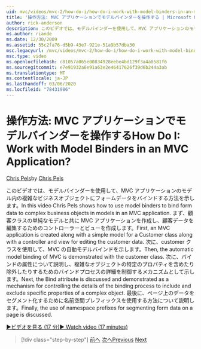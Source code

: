 ```yaml
---
uid: mvc/videos/mvc-2/how-do-i/how-do-i-work-with-model-binders-in-an-mvc-application
title: '操作方法: MVC アプリケーションでモデルバインダーを操作する | Microsoft Docs'
author: rick-anderson
description: このビデオでは、モデルバインダーを使用して、MVC アプリケーションのモデル内の複雑なビジネスオブジェクトにフォームデータをバインドする方法を示します。 1つ目は、MVC アプリケーションです。
ms.author: riande
ms.date: 12/30/2009
ms.assetid: 55c2fa76-d5b9-43e7-921e-51a9b57dba30
msc.legacyurl: /mvc/videos/mvc-2/how-do-i/how-do-i-work-with-model-binders-in-an-mvc-application
msc.type: video
ms.openlocfilehash: c81057a065e00834928eebe4bd129f3a4a8581f6
ms.sourcegitcommit: e7e91932a6e91a63e2e46417626f39d6b244a3ab
ms.translationtype: MT
ms.contentlocale: ja-JP
ms.lasthandoff: 03/06/2020
ms.locfileid: "78431986"
---
```

# <a name="how-do-i-work-with-model-binders-in-an-mvc-application"></a><span data-ttu-id="f369a-105">操作方法: MVC アプリケーションでモデルバインダーを操作する</span><span class="sxs-lookup"><span data-stu-id="f369a-105">How Do I: Work with Model Binders in an MVC Application?</span></span>

<span data-ttu-id="f369a-106">[Chris Pels](https://twitter.com/chrispels)</span><span class="sxs-lookup"><span data-stu-id="f369a-106">by [Chris Pels](https://twitter.com/chrispels)</span></span>

<span data-ttu-id="f369a-107">このビデオでは、モデルバインダーを使用して、MVC アプリケーションのモデル内の複雑なビジネスオブジェクトにフォームデータをバインドする方法を示します。</span><span class="sxs-lookup"><span data-stu-id="f369a-107">In this video Chris Pels shows how to use model binders to bind form data to complex business objects in models in an MVC application.</span></span> <span data-ttu-id="f369a-108">まず、顧客クラスの単純なモデルと共に MVC アプリケーションを作成し、顧客データを編集するためのコントローラーとビューを作成します。</span><span class="sxs-lookup"><span data-stu-id="f369a-108">First, an MVC application is created along with a simple model for a Customer class along with a controller and view for editing the customer data.</span></span> <span data-ttu-id="f369a-109">次に、customer クラスを使用して、MVC の自動モデルバインドを示します。</span><span class="sxs-lookup"><span data-stu-id="f369a-109">Then, the automatic model binding of MVC is demonstrated with the customer class.</span></span> <span data-ttu-id="f369a-110">次に、バインドの属性について説明し、複雑なオブジェクトの特定のプロパティを含めたり除外したりするためのバインドプロセスの詳細を制御するメカニズムとして示します。</span><span class="sxs-lookup"><span data-stu-id="f369a-110">Next, the Bind attribute is discussed and demonstrated as a mechanism for controlling the details of the binding process to include and exclude specific properties of a complex object.</span></span> <span data-ttu-id="f369a-111">最後に、ページ上のデータをセグメント化するために名前空間プレフィックスを使用する方法について説明します。</span><span class="sxs-lookup"><span data-stu-id="f369a-111">Finally, the use of namespace prefixes for segmenting form data on a page is discussed.</span></span>

[<span data-ttu-id="f369a-112">&#9654;ビデオを見る (17 分)</span><span class="sxs-lookup"><span data-stu-id="f369a-112">&#9654; Watch video (17 minutes)</span></span>](https://channel9.msdn.com/Blogs/ASP-NET-Site-Videos/how-do-i-work-with-model-binders-in-an-mvc-application)

> [!div class="step-by-step"]
> <span data-ttu-id="f369a-113">[前へ](how-do-i-create-a-custom-html-helper-for-an-mvc-application.md)
> [次へ](how-do-i-use-httpverbs-attributes-in-an-mvc-application.md)</span><span class="sxs-lookup"><span data-stu-id="f369a-113">[Previous](how-do-i-create-a-custom-html-helper-for-an-mvc-application.md)
[Next](how-do-i-use-httpverbs-attributes-in-an-mvc-application.md)</span></span>
